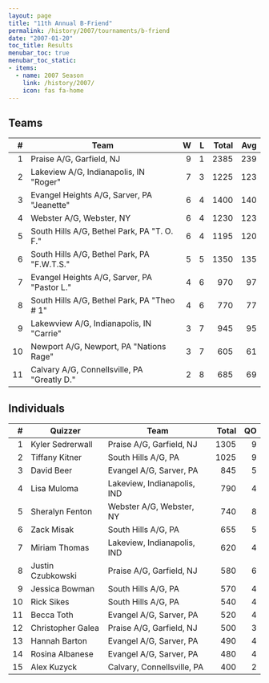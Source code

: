 ```yaml
---
layout: page
title: "11th Annual B-Friend"
permalink: /history/2007/tournaments/b-friend
date: "2007-01-20"
toc_title: Results
menubar_toc: true
menubar_toc_static:
- items:
  - name: 2007 Season
    link: /history/2007/
    icon: fas fa-home
---
```


## Teams

|    # | Team                                        |    W |    L | Total |  Avg |
| ---: | ------------------------------------------- | ---: | ---: | ----: | ---: |
|    1 | Praise A/G, Garfield, NJ                    |    9 |    1 |  2385 |  239 |
|    2 | Lakeview A/G, Indianapolis, IN "Roger"      |    7 |    3 |  1225 |  123 |
|    3 | Evangel Heights A/G, Sarver, PA "Jeanette"  |    6 |    4 |  1400 |  140 |
|    4 | Webster A/G, Webster, NY                    |    6 |    4 |  1230 |  123 |
|    5 | South Hills A/G, Bethel Park, PA "T. O. F." |    6 |    4 |  1195 |  120 |
|    6 | South Hills A/G, Bethel Park, PA "F.W.T.S." |    5 |    5 |  1350 |  135 |
|    7 | Evangel Heights A/G, Sarver, PA "Pastor L." |    4 |    6 |   970 |   97 |
|    8 | South Hills A/G, Bethel Park, PA "Theo # 1" |    4 |    6 |   770 |   77 |
|    9 | Lakewview A/G, Indianapolis, IN "Carrie"    |    3 |    7 |   945 |   95 |
|   10 | Newport A/G, Newport, PA "Nations Rage"     |    3 |    7 |   605 |   61 |
|   11 | Calvary A/G, Connellsville, PA "Greatly D." |    2 |    8 |   685 |   69 |

## Individuals

|    # | Quizzer           | Team                        | Total |   QO |
| ---: | ----------------- | --------------------------- | ----: | ---: |
|    1 | Kyler Sedrerwall  | Praise A/G, Garfield, NJ    |  1305 |    9 |
|    2 | Tiffany Kitner    | South Hills A/G, PA         |  1025 |    9 |
|    3 | David Beer        | Evangel A/G, Sarver, PA     |   845 |    5 |
|    4 | Lisa Muloma       | Lakeview, Indianapolis, IND |   790 |    4 |
|    5 | Sheralyn Fenton   | Webster A/G, Webster, NY    |   740 |    8 |
|    6 | Zack Misak        | South Hills A/G, PA         |   655 |    5 |
|    7 | Miriam Thomas     | Lakeview, Indianapolis, IND |   620 |    4 |
|    8 | Justin Czubkowski | Praise A/G, Garfield, NJ    |   580 |    6 |
|    9 | Jessica Bowman    | South Hills A/G, PA         |   570 |    4 |
|   10 | Rick Sikes        | South Hills A/G, PA         |   540 |    4 |
|   11 | Becca Toth        | Evangel A/G, Sarver, PA     |   520 |    4 |
|   12 | Christopher Galea | Praise A/G, Garfield, NJ    |   500 |    3 |
|   13 | Hannah Barton     | Evangel A/G, Sarver, PA     |   490 |    4 |
|   14 | Rosina Albanese   | Evangel A/G, Sarver, PA     |   480 |    4 |
|   15 | Alex Kuzyck       | Calvary, Connellsville, PA  |   400 |    2 |
